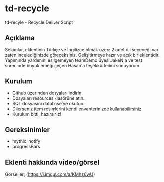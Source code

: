 # td-recycle
 td-recyle - Recycle Deliver Script
 
## Açıklama
Selamlar, eklentinin Türkçe ve İngilizce olmak üzere 2 adet dil seçeneği var zaten incelediğinizde göreceksiniz. 
Gelişitirmeye hazır ve açık bir eklentidir. 
Yapımında yardımını esirgemeyen teamDemo üyesi JakeN'a ve test sürecinde büyük emeği geçen Hasan'a teşekkürlerimi sunuyorum.

## Kurulum 
- Github üzerinden dosyaları indirin.
- Dosyaları resources klasörüne atın.
- SQL dosyasını database'ye okutun.
- Dilerseniz item resimlerini kendi envanterinizde kullanabilirsiniz.
- Kurulum bitti, hazırsınız!

## Gereksinimler
- mythic_notify
- progressBars

## Eklenti hakkında video/görsel
Görseller;
(https://i.imgur.com/a/KMhz6wU)
